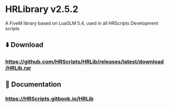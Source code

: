 # HRLibrary v2.5.2
A FiveM library based on LuaGLM 5.4, used in all HRScripts Development scripts

## ⬇️ Download
### https://github.com/HRScripts/HRLib/releases/latest/download/HRLib.rar

## 📘 Documentation
### https://HRScripts.gitbook.io/HRLib
